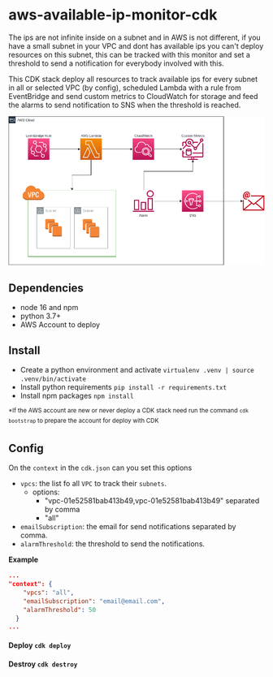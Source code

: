 # aws-available-ip-monitor-cdk

The ips are not infinite inside on a subnet and in AWS is not different, if you have a small subnet in your VPC and 
dont has available ips you can't deploy resources on this subnet, this can be tracked with this monitor and set a 
threshold to send a notification for everybody involved with this.

This CDK stack deploy all resources to track available ips for every subnet in all or selected VPC (by config), 
scheduled Lambda with a rule from EventBridge and send custom metrics to CloudWatch for storage and feed the alarms to 
send notification to SNS when the threshold is reached.

![](docs/diagram.png)

## Dependencies

- node 16 and npm
- python 3.7+
- AWS Account to deploy

## Install

- Create a python environment and activate `virtualenv .venv | source .venv/bin/activate`
- Install python requirements `pip install -r requirements.txt`
- Install npm packages `npm install`

<sup>*If the AWS account are new or never deploy a CDK stack need run the command `cdk bootstrap` to prepare the account for deploy with CDK</sup>

## Config

On the `context` in the `cdk.json` can you set this options

- `vpcs`: the list fo all `VPC` to track their `subnets`. 
  - options:
    - "vpc-01e52581bab413b49,vpc-01e52581bab413b49" separated by comma
    - "all"
- `emailSubscription`: the email for send notifications separated by comma.
- `alarmThreshold`: the threshold to send the notifications.

**Example**

```json
...
"context": {
    "vpcs": "all",
    "emailSubscription": "email@email.com",
    "alarmThreshold": 50
  }
...
```

#### Deploy `cdk deploy`

#### Destroy `cdk destroy`
